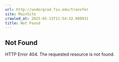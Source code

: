 ```yaml
---
url: http://undergrad.fiu.edu/transfer
site: MainSite
crawled_at: 2025-05-13T11:54:32.089931
title: Not Found
---
```


## Not Found
HTTP Error 404. The requested resource is not found.
